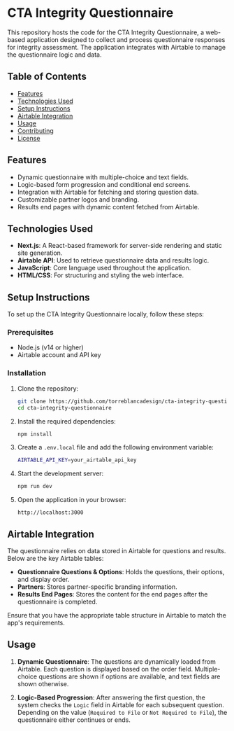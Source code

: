 
# CTA Integrity Questionnaire

This repository hosts the code for the CTA Integrity Questionnaire, a web-based application designed to collect and process questionnaire responses for integrity assessment. The application integrates with Airtable to manage the questionnaire logic and data.

## Table of Contents

- [Features](#features)
- [Technologies Used](#technologies-used)
- [Setup Instructions](#setup-instructions)
- [Airtable Integration](#airtable-integration)
- [Usage](#usage)
- [Contributing](#contributing)
- [License](#license)

## Features

- Dynamic questionnaire with multiple-choice and text fields.
- Logic-based form progression and conditional end screens.
- Integration with Airtable for fetching and storing question data.
- Customizable partner logos and branding.
- Results end pages with dynamic content fetched from Airtable.

## Technologies Used

- **Next.js**: A React-based framework for server-side rendering and static site generation.
- **Airtable API**: Used to retrieve questionnaire data and results logic.
- **JavaScript**: Core language used throughout the application.
- **HTML/CSS**: For structuring and styling the web interface.

## Setup Instructions

To set up the CTA Integrity Questionnaire locally, follow these steps:

### Prerequisites

- Node.js (v14 or higher)
- Airtable account and API key

### Installation

1. Clone the repository:

   ```bash
   git clone https://github.com/torreblancadesign/cta-integrity-questionnaire.git
   cd cta-integrity-questionnaire
   ```

2. Install the required dependencies:

   ```bash
   npm install
   ```

3. Create a `.env.local` file and add the following environment variable:

   ```bash
   AIRTABLE_API_KEY=your_airtable_api_key
   ```

4. Start the development server:

   ```bash
   npm run dev
   ```

5. Open the application in your browser:

   ```
   http://localhost:3000
   ```

## Airtable Integration

The questionnaire relies on data stored in Airtable for questions and results. Below are the key Airtable tables:

- **Questionnaire Questions & Options**: Holds the questions, their options, and display order.
- **Partners**: Stores partner-specific branding information.
- **Results End Pages**: Stores the content for the end pages after the questionnaire is completed.

Ensure that you have the appropriate table structure in Airtable to match the app's requirements.

## Usage

1. **Dynamic Questionnaire**: The questions are dynamically loaded from Airtable. Each question is displayed based on the order field. Multiple-choice questions are shown if options are available, and text fields are shown otherwise.

2. **Logic-Based Progression**: After answering the first question, the system checks the `Logic` field in Airtable for each subsequent question. Depending on the value (`Required to File` or `Not Required to File`), the questionnaire either continues or ends.

